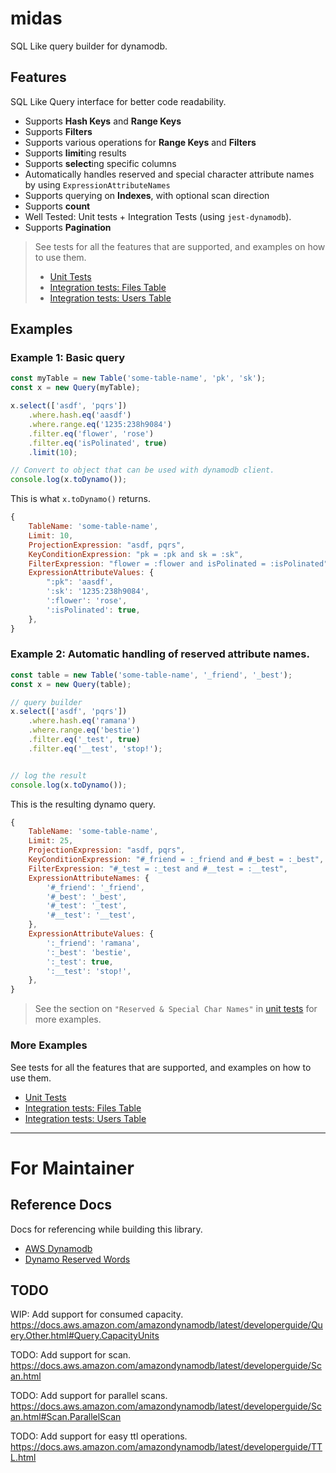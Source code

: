 # midas

SQL Like query builder for dynamodb.


## Features

SQL Like Query interface for better code readability.

- Supports **Hash Keys** and **Range Keys**
- Supports **Filters**
- Supports various operations for **Range Keys** and **Filters**
- Supports **limit**ing results
- Supports **select**ing specific columns
- Automatically handles reserved and special character attribute names by using `ExpressionAttributeNames`
- Supports querying on **Indexes**, with optional scan direction
- Supports **count**
- Well Tested: Unit tests + Integration Tests (using `jest-dynamodb`).
- Supports **Pagination**

> See tests for all the features that are supported, and examples on how to use them.
> - [Unit Tests](https://github.com/jspreddy/midas/blob/main/tests/unit-tests/index.test.js)
> - [Integration tests: Files Table](https://github.com/jspreddy/midas/blob/main/tests/integration-tests/00-files-table.test.js#L45)
> - [Integration tests: Users Table](https://github.com/jspreddy/midas/blob/main/tests/integration-tests/01-users-table.test.js#L33)


## Examples

### Example 1: Basic query

```js
const myTable = new Table('some-table-name', 'pk', 'sk');
const x = new Query(myTable);

x.select(['asdf', 'pqrs'])
    .where.hash.eq('aasdf')
    .where.range.eq('1235:238h9084')
    .filter.eq('flower', 'rose')
    .filter.eq('isPolinated', true)
    .limit(10);

// Convert to object that can be used with dynamodb client.
console.log(x.toDynamo());

```

This is what `x.toDynamo()` returns.
```js
{
    TableName: 'some-table-name',
    Limit: 10,
    ProjectionExpression: "asdf, pqrs",
    KeyConditionExpression: "pk = :pk and sk = :sk",
    FilterExpression: "flower = :flower and isPolinated = :isPolinated",
    ExpressionAttributeValues: {
        ":pk": 'aasdf',
        ':sk': '1235:238h9084',
        ':flower': 'rose',
        ':isPolinated': true,
    },
}
```


### Example 2: Automatic handling of reserved attribute names.

```js
const table = new Table('some-table-name', '_friend', '_best');
const x = new Query(table);

// query builder
x.select(['asdf', 'pqrs'])
    .where.hash.eq('ramana')
    .where.range.eq('bestie')
    .filter.eq('_test', true)
    .filter.eq('__test', 'stop!');


// log the result
console.log(x.toDynamo());
```

This is the resulting dynamo query.
```js
{
    TableName: 'some-table-name',
    Limit: 25,
    ProjectionExpression: "asdf, pqrs",
    KeyConditionExpression: "#_friend = :_friend and #_best = :_best",
    FilterExpression: "#_test = :_test and #__test = :__test",
    ExpressionAttributeNames: {
        '#_friend': '_friend',
        '#_best': '_best',
        '#_test': '_test',
        '#__test': '__test',
    },
    ExpressionAttributeValues: {
        ':_friend': 'ramana',
        ':_best': 'bestie',
        ':_test': true,
        ':__test': 'stop!',
    },
}
```

> See the section on `"Reserved & Special Char Names"` in [unit tests](https://github.com/jspreddy/midas/blob/main/tests/unit-tests/query.test.js#L570) for more examples.



### More Examples

See tests for all the features that are supported, and examples on how to use them.
- [Unit Tests](https://github.com/jspreddy/midas/blob/main/tests/unit-tests/index.test.js)
- [Integration tests: Files Table](https://github.com/jspreddy/midas/blob/main/tests/integration-tests/00-files-table.test.js#L45)
- [Integration tests: Users Table](https://github.com/jspreddy/midas/blob/main/tests/integration-tests/01-users-table.test.js#L33)



-----------------------------



# For Maintainer

## Reference Docs

Docs for referencing while building this library.

- [AWS Dynamodb](https://docs.aws.amazon.com/amazondynamodb/latest/developerguide/WorkingWithItems.html)
- [Dynamo Reserved Words](https://docs.aws.amazon.com/amazondynamodb/latest/developerguide/ReservedWords.html)


## TODO

WIP: Add support for consumed capacity.
https://docs.aws.amazon.com/amazondynamodb/latest/developerguide/Query.Other.html#Query.CapacityUnits


TODO: Add support for scan.
https://docs.aws.amazon.com/amazondynamodb/latest/developerguide/Scan.html


TODO: Add support for parallel scans.
https://docs.aws.amazon.com/amazondynamodb/latest/developerguide/Scan.html#Scan.ParallelScan


TODO: Add support for easy ttl operations.
https://docs.aws.amazon.com/amazondynamodb/latest/developerguide/TTL.html

